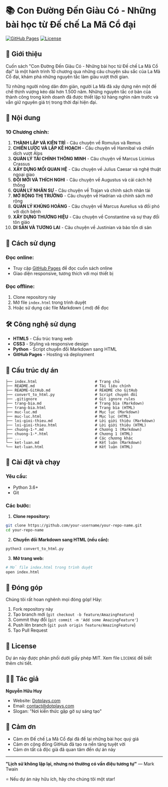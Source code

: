 # 📚 Con Đường Đến Giàu Có - Những bài học từ Đế chế La Mã Cổ đại

[![GitHub Pages](https://img.shields.io/badge/GitHub%20Pages-Live-blue?style=for-the-badge&logo=github)](https://your-username.github.io/your-repo-name)
[![License](https://img.shields.io/badge/License-MIT-green.svg?style=for-the-badge)](LICENSE)

## 🌟 Giới thiệu

Cuốn sách "Con Đường Đến Giàu Có - Những bài học từ Đế chế La Mã Cổ đại" là một hành trình 10 chương qua những câu chuyện sâu sắc của La Mã Cổ đại, khám phá những nguyên tắc làm giàu vượt thời gian.

Từ những người nông dân đơn giản, người La Mã đã xây dựng nên một đế chế thịnh vượng kéo dài hơn 1.500 năm. Những nguyên tắc cơ bản của thành công trong kinh doanh đã được thiết lập từ hàng nghìn năm trước và vẫn giữ nguyên giá trị trong thời đại hiện đại.

## 📖 Nội dung

### 10 Chương chính:

1. **THÀNH LẬP VÀ KIÊN TRÌ** - Câu chuyện về Romulus và Remus
2. **CHIẾN LƯỢC VÀ LẬP KẾ HOẠCH** - Câu chuyện về Hannibal và chiến dịch vượt Alps
3. **QUẢN LÝ TÀI CHÍNH THÔNG MINH** - Câu chuyện về Marcus Licinius Crassus
4. **XÂY DỰNG MỐI QUAN HỆ** - Câu chuyện về Julius Caesar và nghệ thuật ngoại giao
5. **ĐỔI MỚI VÀ THÍCH NGHI** - Câu chuyện về Augustus và cải cách hệ thống
6. **QUẢN LÝ NHÂN SỰ** - Câu chuyện về Trajan và chính sách nhân tài
7. **MỞ RỘNG THỊ TRƯỜNG** - Câu chuyện về Hadrian và chính sách mở rộng
8. **QUẢN LÝ KHỦNG HOẢNG** - Câu chuyện về Marcus Aurelius và đối phó với dịch bệnh
9. **XÂY DỰNG THƯƠNG HIỆU** - Câu chuyện về Constantine và sự thay đổi tôn giáo
10. **DI SẢN VÀ TƯƠNG LAI** - Câu chuyện về Justinian và bảo tồn di sản

## 🚀 Cách sử dụng

### Đọc online:
- Truy cập [GitHub Pages](https://your-username.github.io/your-repo-name) để đọc cuốn sách online
- Giao diện responsive, tương thích với mọi thiết bị

### Đọc offline:
1. Clone repository này
2. Mở file `index.html` trong trình duyệt
3. Hoặc sử dụng các file Markdown (.md) để đọc

## 🛠️ Công nghệ sử dụng

- **HTML5** - Cấu trúc trang web
- **CSS3** - Styling và responsive design
- **Python** - Script chuyển đổi Markdown sang HTML
- **GitHub Pages** - Hosting và deployment

## 📁 Cấu trúc dự án

```
├── index.html                          # Trang chủ
├── README.md                           # Tài liệu chính
├── README-GitHub.md                    # README cho GitHub
├── convert_to_html.py                  # Script chuyển đổi
├── .gitignore                          # Git ignore rules
├── trang-bia.md                        # Trang bìa (Markdown)
├── trang-bia.html                      # Trang bìa (HTML)
├── muc-luc.md                          # Mục lục (Markdown)
├── muc-luc.html                        # Mục lục (HTML)
├── loi-gioi-thieu.md                   # Lời giới thiệu (Markdown)
├── loi-gioi-thieu.html                 # Lời giới thiệu (HTML)
├── chuong-1-*.md                       # Chương 1 (Markdown)
├── chuong-1-*.html                     # Chương 1 (HTML)
├── ...                                 # Các chương khác
└── ket-luan.md                         # Kết luận (Markdown)
└── ket-luan.html                       # Kết luận (HTML)
```

## 🔧 Cài đặt và chạy

### Yêu cầu:
- Python 3.6+
- Git

### Các bước:

1. **Clone repository:**
```bash
git clone https://github.com/your-username/your-repo-name.git
cd your-repo-name
```

2. **Chuyển đổi Markdown sang HTML (nếu cần):**
```bash
python3 convert_to_html.py
```

3. **Mở trang web:**
```bash
# Mở file index.html trong trình duyệt
open index.html
```

## 📝 Đóng góp

Chúng tôi rất hoan nghênh mọi đóng góp! Hãy:

1. Fork repository này
2. Tạo branch mới (`git checkout -b feature/AmazingFeature`)
3. Commit thay đổi (`git commit -m 'Add some AmazingFeature'`)
4. Push lên branch (`git push origin feature/AmazingFeature`)
5. Tạo Pull Request

## 📄 License

Dự án này được phân phối dưới giấy phép MIT. Xem file `LICENSE` để biết thêm chi tiết.

## 👨‍💻 Tác giả

**Nguyễn Hữu Huy**
- Website: [Dotplays.com](https://dotplays.com)
- Email: contact@dotplays.com
- Slogan: "Nơi kiến thức gặp gỡ sự sáng tạo"

## 🙏 Cảm ơn

- Cảm ơn Đế chế La Mã Cổ đại đã để lại những bài học quý giá
- Cảm ơn cộng đồng GitHub đã tạo ra nền tảng tuyệt vời
- Cảm ơn tất cả độc giả đã quan tâm đến dự án này

---

**"Lịch sử không lặp lại, nhưng nó thường có vần điệu tương tự"** — Mark Twain

⭐ Nếu dự án này hữu ích, hãy cho chúng tôi một star! 